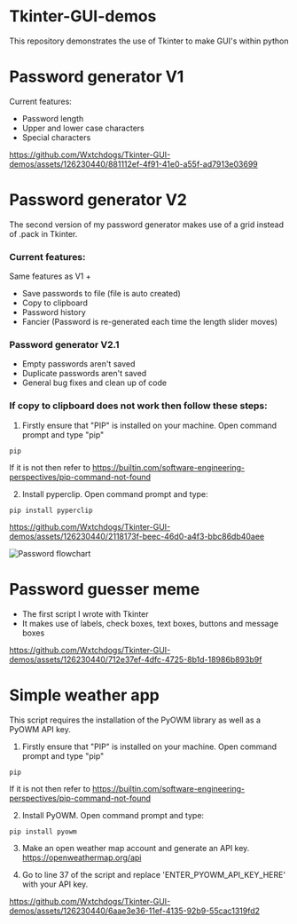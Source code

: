 # Tkinter-GUI-demos
This repository demonstrates the use of Tkinter to make GUI's within python

# Password generator V1
Current features:
* Password length
* Upper and lower case characters
* Special characters

https://github.com/Wxtchdogs/Tkinter-GUI-demos/assets/126230440/881112ef-4f91-41e0-a55f-ad7913e03699
# Password generator V2
The second version of my password generator makes use of a grid instead of .pack in Tkinter.

### Current features:
Same features as V1 +
* Save passwords to file (file is auto created)
* Copy to clipboard
* Password history
* Fancier (Password is re-generated each time the length slider moves)
### Password generator V2.1
* Empty passwords aren't saved
* Duplicate passwords aren't saved
* General bug fixes and clean up of code
### If copy to clipboard does not work then follow these steps:
1. Firstly ensure that "PIP" is installed on your machine. Open command prompt and type "pip"
```
pip
```
If it is not then refer to https://builtin.com/software-engineering-perspectives/pip-command-not-found

2. Install pyperclip. Open command prompt and type:
```
pip install pyperclip
```

https://github.com/Wxtchdogs/Tkinter-GUI-demos/assets/126230440/2118173f-beec-46d0-a4f3-bbc86db40aee

![Password flowchart](https://github.com/Wxtchdogs/Tkinter-GUI-demos/assets/126230440/daf47765-98d8-4db0-9d71-bdbf7cde493d)

# Password guesser meme
* The first script I wrote with Tkinter
* It makes use of labels, check boxes, text boxes, buttons and message boxes

https://github.com/Wxtchdogs/Tkinter-GUI-demos/assets/126230440/712e37ef-4dfc-4725-8b1d-18986b893b9f

# Simple weather app

This script requires the installation of the PyOWM library as well as a PyOWM API key.

1. Firstly ensure that "PIP" is installed on your machine. Open command prompt and type "pip"
```
pip
```
If it is not then refer to https://builtin.com/software-engineering-perspectives/pip-command-not-found

2. Install PyOWM. Open command prompt and type:
```
pip install pyowm
```

3. Make an open weather map account and generate an API key. https://openweathermap.org/api

4. Go to line 37 of the script and replace 'ENTER_PYOWM_API_KEY_HERE' with your API key.

https://github.com/Wxtchdogs/Tkinter-GUI-demos/assets/126230440/6aae3e36-11ef-4135-92b9-55cac1319fd2
